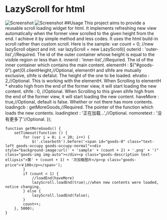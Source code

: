 # LazyScroll for html
![Screenshot](https://github.com/zgc2537/zGenius/blob/master/sample-index1.png)
![Screenshot](https://github.com/zgc2537/zGenius/blob/master/sample-index2.png)
##Usage
    This project aims to provide a reusable scroll loading widget for html. It implements refreshing new view automatically when the former view scrolled to the given height from the end. I achieve it by simple method and less codes. It uses the html build-in scroll rather than custom scroll.
Here is the sample:
    var count = 0;
    //new lazyScroll object and init.
    var lazyScroll = new LazyScroll({
        outerid : 'outer-list',//Required. The id of the outer container whose height is equal to the visible region or less than it. 
        innerid : 'inner-list',//Requried. The id of the inner container which contains the main content.
        elementH : $("#goods-0").get(0).clientHeight,//Optional, elementH and slhfe are mutually exclusive, slhfe is defalut. The height of the one to be loaded.
        ehratio : 2,//Optional. This is working with the elementH. When Scrolling to elementH * ehratio high from the end of the former view, it will start loading the new content.
        slhfe : 0, //Optional.  When Scrolling to this given slhfe high from the end of the former view, it will start loading the new content.
        haveMore : true,//Optional, default is false. Whether or not there has more contents.
        loadingcb : getMoreGoods,//Required. The pointer of the function which loads the new contents.
        loadingtext : '正在加载...',//Optional.
        nomoretext : '没有更多了'//Optional.
    });

    function getMoreGoods() {
        setTimeout(function () {
            for (var i = 0; i < 20; i++) {
                $('.clearboth').before('<span id="goods-0" class="text-left goods-occupy goods-occupy-normal"><div            style="background-image:url(' + 'sample' + (count + 2) + '.png' + ')" class="goods-img img-auto"></div><p class="goods-description text-ellipsis">第' + (count + 1) + '次加载图片</p><p class="goods-price">￥100</p></span>');
            }
            if (count < 1) {
                //loadEnd(haveMore)
                lazyScroll.loadEnd(true);//when new contents were loaded, notice changing.
            } else {
                lazyScroll.loadEnd(false);
            }
            count++;
        }, 5000);
    }
